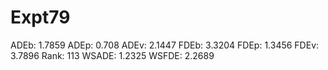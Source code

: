 # Expt79

ADEb: 1.7859
ADEp: 0.708
ADEv: 2.1447
FDEb: 3.3204
FDEp: 1.3456
FDEv: 3.7896
Rank: 113
WSADE: 1.2325
WSFDE: 2.2689
